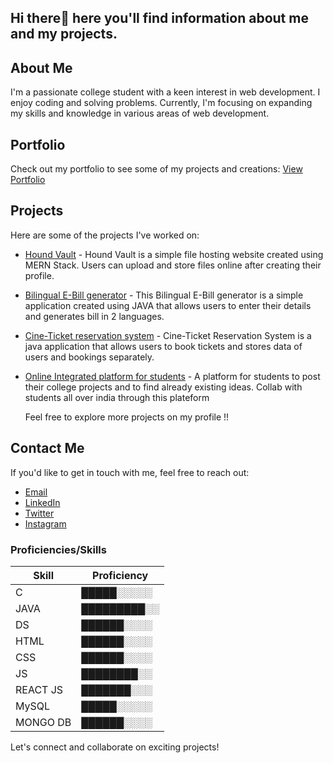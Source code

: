 ## Hi there👋 here you'll find information about me and my projects.


## About Me

I'm a passionate college student with a keen interest in web development. I enjoy coding and solving problems. Currently, I'm focusing on expanding my skills and knowledge in various areas of web development.

## Portfolio

Check out my portfolio to see some of my projects and creations:
[View Portfolio]([https://sreekrishnnaa.github.io/Portfolio1/])

## Projects

Here are some of the projects I've worked on:

- [Hound Vault](https://hound-vault.vercel.app/) - Hound Vault is a simple file hosting website created using MERN Stack. Users can upload and store files online after creating their profile.
- [Bilingual E-Bill generator](https://github.com/SreeKrishnnaa/E-bill-generator) - This Bilingual E-Bill generator is a simple application created using JAVA that allows users to enter their details and generates bill in 2 languages.
- [Cine-Ticket reservation system](https://github.com/SreeKrishnnaa/miniproject/tree/main/717821E151/CineTicketReservation) - Cine-Ticket Reservation System is a java application that allows users to book tickets and stores data of users and bookings separately.
- [Online Integrated platform for students](https://github.com/SreeKrishnnaa/SIH_Project) - A platform for students to post their college projects and to find already existing ideas. Collab with students all over india through this plateform

  Feel free to explore more projects on my profile !!

## Contact Me

If you'd like to get in touch with me, feel free to reach out:

- [Email](https://mail.google.com/mail/?view=cm&fs=1&to=sreekrishnnaa2003@gmail.com)
- [LinkedIn](https://www.linkedin.com/in/sree-krishnnaa-anand-8a029626a)
- [Twitter](https://twitter.com/i/flow/login?redirect_after_login=%2FSreeKrishnnaa)
- [Instagram](https://instagram.com/satirical_imp?utm_source=qr&igshid=MzNlNGNkZWQ4Mg==)

### Proficiencies/Skills

| Skill    | Proficiency |
| -------- | ----------- |
| C        | █████░░░░░  |
| JAVA     | █████████░░ |
| DS       | ██████░░░░  |
| HTML     | ██████░░░░  |
| CSS      | ██████░░░░  |
| JS       | ████████░░  |
| REACT JS | ███████░░░  |
| MySQL    | █████░░░░░  |
| MONGO DB | ██████░░░░  |

Let's connect and collaborate on exciting projects!
